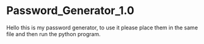 # Password_Generator_1.0

Hello this is my password generator, to use it please place them in the same file and then run the python program.

